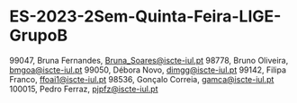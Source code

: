 # ES-2023-2Sem-Quinta-Feira-LIGE-GrupoB

99047, Bruna Fernandes, Bruna_Soares@iscte-iul.pt
98778, Bruno Oliveira, bmgoa@iscte-iul.pt
99050, Débora Novo, dimgg@iscte-iul.pt
99142, Filipa Franco, ffoai1@iscte-iul.pt
98536, Gonçalo Correia, gamca@iscte-iul.pt
100015, Pedro Ferraz, pjpfz@iscte-iul.pt

